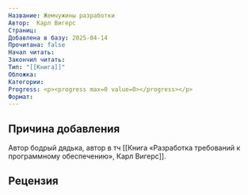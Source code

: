 ```yaml
---
Название: Жемчужины разработки
Автор:  Карл Вигерс
Страниц: 
Добавлена в базу: 2025-04-14
Прочитана: false
Начал читать: 
Закончил читать: 
Тип: "[[Книга]]"
Обложка: 
Категории: 
Progress: <p><progress max=0 value=0></progress></p>
Формат:
---
```

## Причина добавления

Автор бодрый дядька, автор в тч [[Книга «Разработка требований к программному обеспечению», Карл Вигерс]].

## Рецензия
